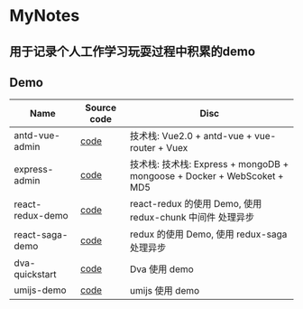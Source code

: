 # MyNotes
## 用于记录个人工作学习玩耍过程中积累的demo

## Demo
| Name | Source code  | Disc |
| ---- | ---- | ---- |
| antd-vue-admin| [code](https://github.com/chuhx1024/antd-vue-admin)| 技术栈: Vue2.0 + antd-vue + vue-router + Vuex |
| express-admin| [code](https://github.com/chuhx1024/express-server)| 技术栈: 技术栈: Express + mongoDB + mongoose + Docker + WebScoket + MD5 |
| react-redux-demo | [code](https://github.com/chuhx1024/myNotes/tree/master/04-React/react-redux-demo)| react-redux 的使用 Demo, 使用 redux-chunk 中间件 处理异步 |
| react-saga-demo | [code](https://github.com/chuhx1024/myNotes/tree/master/04-React/react-saga-demo)| redux 的使用 Demo, 使用 redux-saga 处理异步 |
| dva-quickstart | [code](https://github.com/chuhx1024/myNotes/tree/master/04-React/dva-quickstart)| Dva 使用 demo |
| umijs-demo | [code](https://github.com/chuhx1024/myNotes/tree/master/04-React/umijs-demo)| umijs 使用 demo |